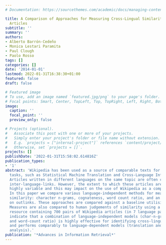 ```yaml
---
# Documentation: https://sourcethemes.com/academic/docs/managing-content/

title: A Comparison of Approaches for Measuring Cross-Lingual Similarity of Wikipedia
  Articles
subtitle: ''
summary: ''
authors:
- Alberto Barrón-Cedeño
- Monica Lestari Paramita
- Paul Clough
- Paolo Rosso
tags: []
categories: []
date: '2014-01-01'
lastmod: 2022-01-31T16:38:30+01:00
featured: false
draft: false

# Featured image
# To use, add an image named `featured.jpg/png` to your page's folder.
# Focal points: Smart, Center, TopLeft, Top, TopRight, Left, Right, BottomLeft, Bottom, BottomRight.
image:
  caption: ''
  focal_point: ''
  preview_only: false

# Projects (optional).
#   Associate this post with one or more of your projects.
#   Simply enter your project's folder or file name without extension.
#   E.g. `projects = ["internal-project"]` references `content/project/deep-learning/index.md`.
#   Otherwise, set `projects = []`.
projects: []
publishDate: '2022-01-31T15:58:02.614816Z'
publication_types:
- '1'
abstract: 'Wikipedia has been used as a source of comparable texts for a range of
  tasks, such as Statistical Machine Translation and Cross-Language Information Retrieval.
  Articles written in different languages on the same topic are often connected through
  inter-language-links. However, the extent to which these articles are similar is
  highly variable and this may impact on the use of Wikipedia as a comparable resource.
  In this paper we compare various language-independent methods for measuring cross-lingual
  similarity: character n-grams, cognateness, word count ratio, and an approach based
  on outlinks. These approaches are compared against a baseline utilising MT resources.
  Measures are also compared to human judgements of similarity using a manually created
  resource containing 700 pairs of Wikipedia articles (in 7 language pairs). Results
  indicate that a combination of language-independent models (char-n-grams, outlinks
  and word-count ratio) is highly effective for identifying cross-lingual similarity
  and performs comparably to language-dependent models (translation and monolingual
  analysis).'
publication: '*Advances in Information Retrieval*'
---
```

